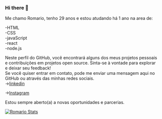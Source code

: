 ### Hi there 📝




Me chamo Romario, tenho 29 anos e estou atudando há 1 ano na area de:

-HTML
<br>
-CSS
<br>
-javaScript
<br>
-react
<br>
-node.js

Neste perfil do GitHub, você encontrará alguns dos meus projetos pessoais e contribuições em projetos open source. Sinta-se à vontade para explorar e deixar seu feedback!
<br>
Se você quiser entrar em contato, pode me enviar uma mensagem aqui no GitHub ou através das minhas redes sociais.
<br>
-><a href="https://www.linkedin.com/in/romario-haylton-755073160/">linkedin<a>
  
 -><a href="https://www.instagram.com/romerbarber/">Instagram<a>
  
Estou sempre aberto(a) a novas oportunidades e parcerias.
  
  [![Romario Stats](https://github-readme-stats.vercel.app/api?username=Romario2023)](https://github.com/anuraghazra/github-readme-stats)
 
